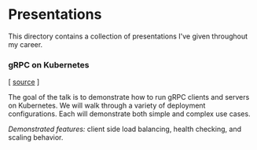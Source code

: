 # Presentations

This directory contains a collection of presentations I've given throughout my career.

### gRPC on Kubernetes

[ [source](https://github.com/mjpitz/grpc-on-kubernetes) ]

The goal of the talk is to demonstrate how to run gRPC clients and servers on Kubernetes.
We will walk through a variety of deployment configurations.
Each will demonstrate both simple and complex use cases.

_Demonstrated features:_ client side load balancing, health checking, and scaling behavior.
